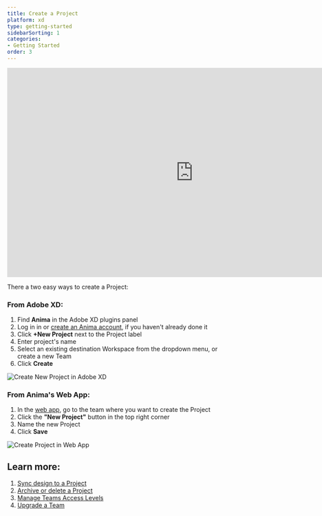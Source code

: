 ```yaml
---
title: Create a Project
platform: xd
type: getting-started
sidebarSorting: 1
categories: 
- Getting Started
order: 3
---
```

<!----
Anima Projects live inside a Workspace or Team and there are two types of Workspaces: **Personal Workspace** and **Teams Workspaces:**

-   **Personal Workspace** is where you do work by yourself. Only you can access your Personal Projects unless you invite others as Guests (Share > Invite Guests). Use the sidebar to access your Personal Projects or click the drop-down menu in the top left corner of the Anima web app.

-   **Teams Workspaces** is where you can collaborate with others in your Organization. There can be multiple Projects in one team. Anyone added to the a Team can access these Projects. 

	You can also invite Guests to a specific Project in a Team and restrict them from accessing the other Projects (Share > Invite Guests). Learn more about **[Access Levels](/v3/adobe-xd/export/manage-access.html "Learn more about Anima Access Levels")**.

> ❗️**IMPORTANT** 
> - Each **Team Workspace** needs its own separate Anima subscription
> - **Personal Workspace** will automatically be upgraded when a Team workspace is upgraded
> 

## How to Create a Project

---->
<iframe width="864" height="486" src="https://www.youtube.com/embed/U95pneKEDJ8" frameborder="0" allow="accelerometer; autoplay; encrypted-media; gyroscope; picture-in-picture" allowfullscreen></iframe>

There a two easy ways to create a Project:

### **From Adobe XD:**
1. Find **Anima** in the Adobe XD plugins panel
2. Log in in or [create an Anima account](https://projects.animaapp.com/#/signup "Create an Anima account"), if you haven't already done it
3. Click **+New Project** next to the Project label
4. Enter project's name
5. Select an existing destination Workspace from the dropdown menu, or create a new Team
6. Click **Create**
	
![Create New Project in Adobe XD](https://p46.f4.n0.cdn.getcloudapp.com/items/v1uDx18g/Create%20new%20Project%402x.png?v=938ac22763b4d90944b512a350adecf3 "Create a new Anima Project")

### **From Anima's Web App:**
1. In the [web app](https://projects.animaapp.com), go to the team where you want to create the Project
2. Click the **"New Project"** button in the top right corner
3. Name the new Project
4. Click **Save**
	

![Create Project in Web App](https://s3.amazonaws.com/animaapp/docs/web-app/Getting%20Started%20-%20Create%20Project%20webapp.png)


## Learn more:

1. [Sync design to a Project](/v3/adobe-xd/getting-started/preview.html)
2. [Archive or delete a Project](/v3/adobe-xd/prototype-link/project-settings.html#General-Settings)
3. [Manage Teams Access Levels](/v3/adobe-xd/collaborate/access-levels.html)
4. [Upgrade a Team](/v3/adobe-xd/getting-started/upgrade.html)
